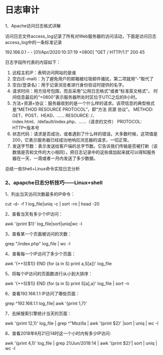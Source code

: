 # 日志审计

### 1、Apache访问日志格式详解   

访问日志文件access\_log记录了所有对Web服务器的访问活动，下面是访问日志access\_log中的一条标准记录

192.168.0.1 - - \[01/Apr/2020:10:37:19 +0800\] "GET / HTTP/1.1" 200 45

日志字段所代表的内容如下：

1. 远程主机IP：表明访问网站的是谁 
2. 空白\(E-mail\)：为了避免用户的邮箱被垃圾邮件骚扰，第二项就用“-”取代了
3. 空白\(登录名\)：用于记录浏览者进行身份验证时提供的名字。
4. 请求时间：用方括号包围，而且采用“公用日志格式”或者“标准英文格式”。 时间信息最后的“+0800”表示服务器所处时区位于UTC之后的8小时。
5. 方法+资源+协议：服务器收到的是一个什么样的请求。该项信息的典型格式是“METHOD RESOURCE PROTOCOL”，即“方法 资源 协议”。  METHOD: GET、POST、HEAD、…… RESOURCE: /、index.html、/default/index.php、……（请求的文件）  PROTOCOL: HTTP+版本号
6. 状态代码：请求是否成功，或者遇到了什么样的错误。大多数时候，这项值是200，它表示服务器已经成功地响应浏览器的请求，一切正常。
7. 发送字节数：表示发送给客户端的总字节数。它告诉我们传输是否被打断（该数值是否和文件的大小相同）。把日志记录中的这些值加起来就可以得知服务器在一天、一周或者一月内发送了多少数据。

总结一些Shell+Linux命令实现日志分析

### 2、apapche日志分析技巧——Linux+shell

1、列出当天访问次数最多的IP命令：

cut -d- -f 1 log\_file\|uniq -c \| sort -rn \| head -20

2、查看当天有多少个IP访问：

awk '{print $1}' log\_file\|sort\|uniq\|wc -l

3、查看某一个页面被访问的次数：

grep "/index.php" log\_file \| wc -l

4、查看每一个IP访问了多少个页面：

awk '{++S\[$1\]} END {for \(a in S\) print a,S\[a\]}' log\_file

5、将每个IP访问的页面数进行从小到大排序：

awk '{++S\[$1\]} END {for \(a in S\) print S\[a\],a}' log\_file \| sort -n

6、查看192.168.1.1 IP访问了哪些页面：

grep ^192.168.1.1 log\_file\| awk '{print $1,$7}'

7、去掉搜索引擎统计当天的页面：

awk '{print $12,$1}' log\_file \| grep ^\"Mozilla \| awk '{print $2}' \|sort \| uniq \| wc -l

8、查看2018年6月21日14时这一个小时内有多少IP访问:

awk '{print $4,$1}' log\_file \| grep 21/Jun/2018:14 \| awk '{print $2}'\| sort \| uniq \| wc -l

